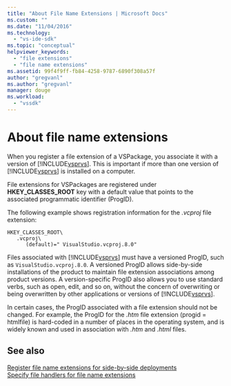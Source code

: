 ```yaml
---
title: "About File Name Extensions | Microsoft Docs"
ms.custom: ""
ms.date: "11/04/2016"
ms.technology: 
  - "vs-ide-sdk"
ms.topic: "conceptual"
helpviewer_keywords: 
  - "file extensions"
  - "file name extensions"
ms.assetid: 99f4f9ff-fb84-4258-9787-6890f308a57f
author: "gregvanl"
ms.author: "gregvanl"
manager: douge
ms.workload: 
  - "vssdk"
---
```

# About file name extensions
When you register a file extension of a VSPackage, you associate it with a version of [!INCLUDE[vsprvs](../code-quality/includes/vsprvs_md.md)]. This is important if more than one version of [!INCLUDE[vsprvs](../code-quality/includes/vsprvs_md.md)] is installed on a computer.  
  
 File extensions for VSPackages are registered under **HKEY_CLASSES_ROOT** key with a default value that points to the associated programmatic identifier (ProgID).  
  
 The following example shows registration information for the *.vcproj* file extension:  
  
```  
HKEY_CLASSES_ROOT\  
   .vcproj\  
      (default)=" VisualStudio.vcproj.8.0"   
```  
  
 Files associated with [!INCLUDE[vsprvs](../code-quality/includes/vsprvs_md.md)] must have a versioned ProgID, such as `VisualStudio.vcproj.8.0`. A versioned ProgID allows side-by-side installations of the product to maintain file extension associations among product versions. A version-specific ProgID also allows you to use standard verbs, such as open, edit, and so on, without the concern of overwriting or being overwritten by other applications or versions of [!INCLUDE[vsprvs](../code-quality/includes/vsprvs_md.md)].  
  
 In certain cases, the ProgID associated with a file extension should not be changed. For example, the ProgID for the *.htm* file extension (progid = htmlfile) is hard-coded in a number of places in the operating system, and is widely known and used in association with *.htm* and *.html* files.  
  
## See also  
 [Register file name extensions for side-by-side deployments](../extensibility/registering-file-name-extensions-for-side-by-side-deployments.md)   
 [Specify file handlers for file name extensions](../extensibility/specifying-file-handlers-for-file-name-extensions.md)